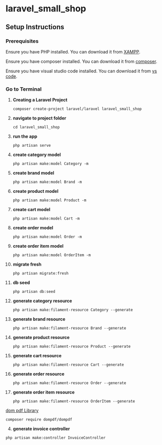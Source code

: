 # laravel_small_shop
 
## Setup Instructions

### Prerequisites
Ensure you have PHP installed. You can download it from [XAMPP](https://www.apachefriends.org/).

Ensure you have composer installed. You can download it from [composer](https://getcomposer.org/).

Ensure you have visual studio code installed. You can download it from [vs code](https://code.visualstudio.com/).

### Go to Terminal 

1. **Creating a Laravel Project**
    ```
    composer create-project laravel/laravel laravel_small_shop
    ```

4. **navigate to project folder**
    ```
    cd laravel_small_shop
    ```

6. **run the app**
    ```
    php artisan serve
    ```


4. **create category model**
    ```
    php artisan make:model Category -m
    ```

4. **create brand model**
    ```
    php artisan make:model Brand -m
    ```

4. **create product model**
    ```
    php artisan make:model Product -m
    ```

4. **create cart model**
    ```
    php artisan make:model Cart -m
    ```

 4. **create order model**
    ```
    php artisan make:model Order -m
    ```

4. **create order item model**

    ```
    php artisan make:model OrderItem -m
    ```   
       
7. **migrate fresh**
    ```
    php artisan migrate:fresh
    ```

8. **db seed**
    ```
    php artisan db:seed
    ```

9. **generate category resource**
    ```
    php artisan make:filament-resource Category --generate
    ```

9. **generate brand resource**
    ```
    php artisan make:filament-resource Brand --generate
    ```

9. **generate product resource**
    ```
    php artisan make:filament-resource Product --generate
    ```

9. **generate cart resource**
    ```
    php artisan make:filament-resource Cart --generate
    ```

9. **generate order resource**
    ```
    php artisan make:filament-resource Order --generate
    ```    

9. **generate order item resource**
    ```
    php artisan make:filament-resource OrderItem --generate
    ``` 

[dom pdf Library](https://github.com/dompdf/dompdf)
```
composer require dompdf/dompdf
```

4. **generate invoice controller**
```
php artisan make:controller InvoiceController
```


